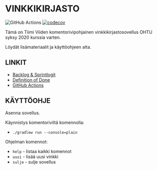 # VINKKIKIRJASTO

![GitHub Actions](https://github.com/Miniaya/lukuvinkkikirjasto/workflows/Java%20CI%20with%20Gradle/badge.svg)
[![codecov](https://codecov.io/gh/Miniaya/lukuvinkkikirjasto/branch/main/graph/badge.svg?token=M85UDMO56Y)](https://codecov.io/gh/Miniaya/lukuvinkkikirjasto)

Tämä on Tiimi Viiden komentorivipohjainen vinkkikirjastosovellus OHTU syksy 2020 kurssia varten.

Löydät lisämateriaalit ja käyttöohjeen alta.

## LINKIT
- [Backlog & Sprintlogit](https://docs.google.com/spreadsheets/d/1XuvgQQRyYOgVvAYmBFQm1ab_-g5Kg-24XLIuX7o79t4/)
- [Definition of Done](https://github.com/Miniaya/lukuvinkkikirjasto/blob/main/Vinkkikirjasto/docs/DOD.md)
- [GitHub Actions](https://github.com/Miniaya/lukuvinkkikirjasto/actions)

## KÄYTTÖOHJE

Asenna sovellus.

Käynnistys komentoriviltä komennolla:
- `./gradlew run --console=plain` 


Ohjelman komennot:
- `help` - listaa kaikki komennot
- `uusi` - lisää uusi vinkki
- `sulje` - sulje sovellus
